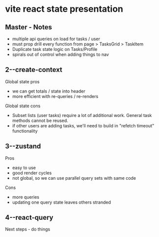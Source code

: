 # vite react state presentation

## Master - Notes

- multiple api queries on load for tasks / user 
- must prop drill every function from page > TasksGrid > TaskItem
- Duplicate task state logic on Tasks/Profile
- spirals out of control when adding things to nav

## 2--create-context

Global state pros 
- we can get totals / state into header 
- more efficient with re-queries / re-renders

Global state cons
- Subset lists (user tasks) require a lot of additional work. General task methods cannot be reused.
- if other users are adding tasks, we'll need to build in "refetch timeout" functionality

## 3--zustand
Pros
- easy to use 
- good render cycles
- not global, so we can use parallel query sets with same code

Cons 
- more queries
- updating one query state leaves others stranded


## 4--react-query

Next steps - do things
